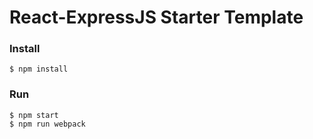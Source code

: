 # React-ExpressJS Starter Template


### Install
```
$ npm install
```

### Run
```
$ npm start
$ npm run webpack
```
